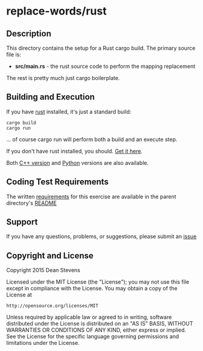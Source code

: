 replace-words/rust
=========================

Description
----------------------

This directory contains the setup for a Rust cargo build. The primary source
file is:

* **src/main.rs** - the rust source code to perform the mapping replacement

The rest is pretty much just cargo boilerplate.

Building and Execution
----------------------

If you have [rust](https://www.rust-lang.org/) installed, it's just a standard
build:

    cargo build
    cargo run

... of course cargo run will perform both a build and an execute step.

If you don't have rust installed, you should. [Get it here](https://www.rust-lang.org/downloads.html).


Both [C++ version](../cpp) and [Python](../python) versions are also
available.

Coding Test Requirements
----------------------
The written [requirements](../README.md) for this exercise are available in
the parent directory's [README](../README.md)

Support
----------------------

If you have any questions, problems, or suggestions, please submit an
[issue](../../../issues)

Copyright and License
----------------------

Copyright 2015 Dean Stevens

Licensed under the MIT License (the "License");
you may not use this file except in compliance with the License.
You may obtain a copy of the License at

    http://opensource.org/licenses/MIT

Unless required by applicable law or agreed to in writing, software
distributed under the License is distributed on an "AS IS" BASIS,
WITHOUT WARRANTIES OR CONDITIONS OF ANY KIND, either express or implied.
See the License for the specific language governing permissions and
limitations under the License.
